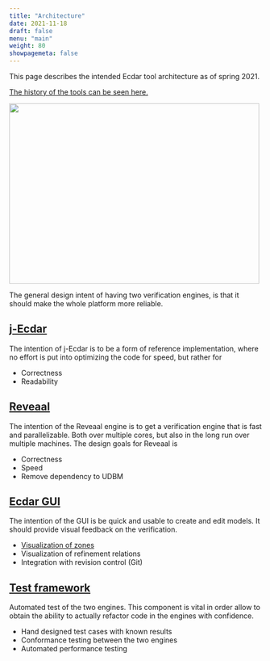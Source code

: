 ```yaml
---
title: "Architecture"
date: 2021-11-18
draft: false
menu: "main"
weight: 80
showpagemeta: false
---
```


This page describes the intended Ecdar tool architecture as of spring 2021.

<a href="http://ulrik.blog.aau.dk/ecdar/ecdar-history/">The history of the tools can be seen here.</a>

<a href="./ArchOverview.png"><img class="alignnone wp-image-448" src="./ArchOverview-300x216.png" alt="" width="496" height="357" /></a>

The general design intent of having two verification engines, is that it should make the whole platform more reliable.
<h2><a href="https://github.com/Ecdar/j-Ecdar">j-Ecdar</a></h2>
The intention of j-Ecdar is to be a form of reference implementation, where no effort is put into optimizing the code for speed, but rather for
<ul>
 	<li>Correctness</li>
 	<li>Readability</li>
</ul>
<h2><a href="https://github.com/Ecdar/Reveaal">Reveaal</a></h2>
The intention of the Reveaal engine is to get a verification engine that is fast and parallelizable. Both over multiple cores, but also in the long run over multiple machines. The design goals for Reveaal is
<ul>
 	<li>Correctness</li>
 	<li>Speed</li>
 	<li>Remove dependency to UDBM</li>
</ul>
<h2><a href="https://github.com/Ecdar/Ecdar-GUI">Ecdar GUI</a></h2>
The intention of the GUI is be quick and usable to create and edit models. It should provide visual feedback on the verification.
<ul>
 	<li><a href="https://github.com/Ecdar/VisualZone">Visualization of zones</a></li>
 	<li>Visualization of refinement relations</li>
 	<li>Integration with revision control (Git)</li>
</ul>
<h2><a href="https://github.com/Ecdar/Ecdar-test">Test framework</a></h2>
Automated test of the two engines. This component is vital in order allow to obtain the ability to actually refactor code in the engines with confidence.
<ul>
 	<li>Hand designed test cases with known results</li>
 	<li>Conformance testing between the two engines</li>
 	<li>Automated performance testing</li>
</ul>
&nbsp;
